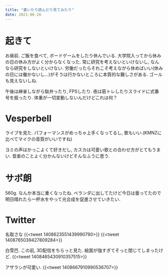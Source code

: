 ```yaml
---
title: "書いたり読んだり見てみたり"
date: 2021-06-26
---
```



# 起きて
お昼前. ご飯を食べて, ボードゲームをしたり休んでいる. 大学院入ってから休みの日の休み方がよく分からなくなった. 常に研究を考えないといけないし, なんなら研究をしないといけない. 労働だったらそれこそ考えながら休めばいい(休みの日には働かないし...)がそうは行かないところに本質的な難しさがある. ゴールも見えないしね.

午後は麻雀しながら駄弁ったり, FPSしたり. 夜は筋トレしたりスライドに式番号を振ったり.
体重が一切変動しないんだけどこれは何？

# Vesperbell
ライブを見た. パフォーマンスがめっちゃ上手くなってるし, 歌もいい.(KMNZに比べてマイクの音質がいいですね)

ヨミの声はかっこよくて好きだし, カスカは可愛い歌との合わせ方がとてもうまい. 音楽のことよく分かんないけどそんなふうに思う.


# サボ朗
560g. なんか本当に重くなったね. ベランダに出してたけど今日は曇ってたので明日晴れたら一杯水をやって光合成を促進させていきたい.

# Twitter
名取さな
{{<tweet 1408623551439990790>}}
{{<tweet 1408765039427809284>}}

白雪巴. この前, 3D配信をちらっと見た. 絵面が強すぎてそっと閉じてしまったけど.
{{<tweet 1408465430910357515>}}

アザラシが可愛い.
{{<tweet 1408667910990536707>}}